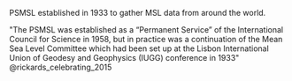 PSMSL established in 1933 to gather MSL data from around the world.

"The PSMSL was established as a “Permanent Service” of the International Council for Science in  1958, but in practice was a continuation of the Mean Sea Level Committee which had been set up at the Lisbon International Union of Geodesy and Geophysics (IUGG) conference in 1933" @rickards_celebrating_2015
